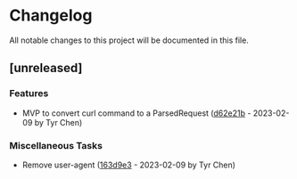 # Changelog

All notable changes to this project will be documented in this file.

## [unreleased]

### Features

- MVP to convert curl command to a ParsedRequest ([d62e21b](d62e21bddbccd74efb0edae69146183105150348) - 2023-02-09 by Tyr Chen)

### Miscellaneous Tasks

- Remove user-agent ([163d9e3](163d9e301ffb9dda0325bcf4fac1053873f5cc95) - 2023-02-09 by Tyr Chen)

<!-- generated by git-cliff -->
